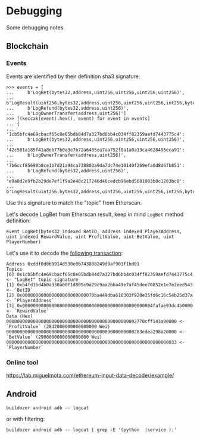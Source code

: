 # Debugging

Some debugging notes.

## Blockchain
### Events
Events are identified by their definition sha3 signature:
```
>>> events = [
...     b'LogBet(bytes32,address,uint256,uint256,uint256,uint256)',
...     b'LogResult(uint256,bytes32,address,uint256,uint256,uint256,int256,bytes32,uint256)',
...     b'LogRefund(bytes32,address,uint256)',
...     b'LogOwnerTransfer(address,uint256)']
>>> [(keccak(event).hex(), event) for event in events]
... {
... '1cb5bfc4e69cbacf65c8e05bdb84d7a327bd6bb4c034ff82359aefd7443775c4':
...     b'LogBet(bytes32,address,uint256,uint256,uint256,uint256)',
... '42c501a185f41a8eb77b0a3e7b72a6435ea7aa752f8a1a0a13ca4628495eca91':
...     b'LogOwnerTransfer(address,uint256)',
... '7b6ccf85690b8ce1b7d21a94ca738803a9da7dc74e10140f269efa0d8d6fb851':
...     b'LogRefund(bytes32,address,uint256)',
... 'e9a8d2e9fb2b29de7ef1f9a2e48c217246d46cedcb96ebd5601083b0c1203bc8':
...     b'LogResult(uint256,bytes32,address,uint256,uint256,uint256,int256,bytes32,uint256)'}
```
Use this signature to match the "topic" from Etherscan.

Let's decode LogBet from Etherscan result, keep in mind `LogBet` method definition:
```
event LogBet(bytes32 indexed BetID, address indexed PlayerAddress, uint indexed RewardValue, uint ProfitValue, uint BetValue, uint PlayerNumber)
```
Let's use it to decode the [following transaction](https://etherscan.io/tx/0xd63a4e50dce5232eba4b77b4f9a5fd5d4322633036fe0c015e51ed24dfc2c451#eventlog):
```
Address 0xddf0d0b9914d530e0b743808249d9af901f1bd01
Topics
[0] 0x1cb5bfc4e69cbacf65c8e05bdb84d7a327bd6bb4c034ff82359aefd7443775c4 <- "LogBet" topic signature
[1] 0xb4fd1bd4b0a330a00f1d809c9a29c9aa2bba49e7af45dee70852e1e7e2eed543 <- `BetID`
[2] 0x000000000000000000000000070ba449dba610303f928e35fd6c16c54b25d37a <- `PlayerAddress`
[3] 0x0000000000000000000000000000000000000000000000004fafae93dc4b0000 <- `RewardValue`
Data (Hex)
0000000000000000000000000000000000000000000000002770cff143a90000 <- `ProfitValue` (2842000000000000000 Wei)
000000000000000000000000000000000000000000000000283edea298a20000 <- `BetValue` (2900000000000000000 Wei)
0000000000000000000000000000000000000000000000000000000000000033 <- `PlayerNumber`
```

### Online tool
https://lab.miguelmota.com/ethereum-input-data-decoder/example/

## Android
```
buildozer android adb -- logcat
```
or with filtering:
```
buildozer android adb -- logcat | grep -E '(python  |service ):'
```
